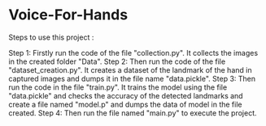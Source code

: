 # Voice-For-Hands

Steps to use this project :

Step 1: Firstly run the code of the file "collection.py". It collects the images in the created folder "Data".
Step 2: Then run the code of the file "dataset_creation.py". It creates a dataset of the landmark of the hand in captured images and dumps it in the file name              "data.pickle".
Step 3: Then run the code in the file "train.py". It trains the model using the file "data.pickle" and checks the accuracy of the detected landmarks and create a           file named "model.p" and dumps the data of model in the file created.
Step 4: Then run the file named "main.py" to execute the project.
